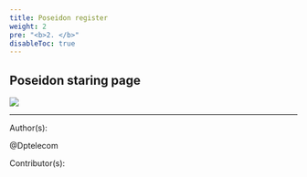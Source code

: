 ```yaml
---
title: Poseidon register
weight: 2
pre: "<b>2. </b>"
disableToc: true
---
```

## Poseidon staring page


![](/poseidon/images/Poseidon_overview.jpg)










---
Author(s):


@Dptelecom


Contributor(s):

